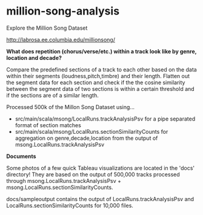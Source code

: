 # million-song-analysis
Explore the Million Song Dataset

http://labrosa.ee.columbia.edu/millionsong/

**What does repetition (chorus/verse/etc.) within a track look like by genre, location and decade?**

Compare the predefined sections of a track to each other based on the data within their segments (loudness,pitch,timbre) and their length. Flatten out the segment data for each section and check if the the cosine similarity between the segment data of two sections is within a certain threshold and if the sections are of a similar length.

Processed 500k of the Millon Song Dataset using...
- src/main/scala/msong/LocalRuns.trackAnalysisPsv for a pipe separated format of section matches
- src/main/scala/msong/LocalRuns.sectionSimilarityCounts for aggregation on genre,decade,location from the output of msong.LocalRuns.trackAnalysisPsv

**Documents**

Some photos of a few quick Tableau visualizations are located in the 'docs' directory! They are based on the output of 500,000 tracks processed through msong.LocalRuns.trackAnalysisPsv + msong.LocalRuns.sectionSimilarityCounts.

docs/sampleoutput contains the output of LocalRuns.trackAnalysisPsv and LocalRuns.sectionSimilarityCounts for 10,000 files.
